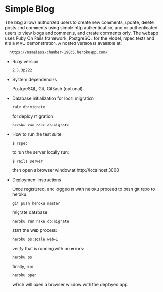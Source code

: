 # Simple Blog

The blog allows authorized users to create new comments, update, delete posts and comments using simple http authentication, and no authenticated users to view blogs and comments, and create comments only. The webapp uses Ruby On Rails framework, PostgreSQL for the Model, rspec tests and it's a MVC demonstration. A hosted version is available at:

```
  https://nameless-chamber-19865.herokuapp.com/
```

* Ruby version

  ```
  2.3.3p222
  ```

* System dependencies
  
  PostgreSQL, Git, GitBash (optional)

* Database initialization
  for local migration
  ```
  rake db:migrate
  ```
  for deploy migration
  ```
  heroku run rake db:migrate
  ```
* How to run the test suite
  ```
  $ rspec
  ```
  to run the server locally run:
  ```
  $ rails server
  ```
  then open a browser window at http://localhost:3000

* Deployment instructions

  Once registered, and logged in with heroku proceed to push git repo to heroku:
  ```
  git push heroku master
  ```
  migrate database:
  ```
  heroku run rake db:migrate
  ```
  start the web process:
  ```
  heroku ps:scale web=1
  ```
  verify that is running with no errors:
  ```
  heroku ps
  ```
  finally, run 
  ```
  heroku open
  ```
  which will open a browser window with the deployed app.

